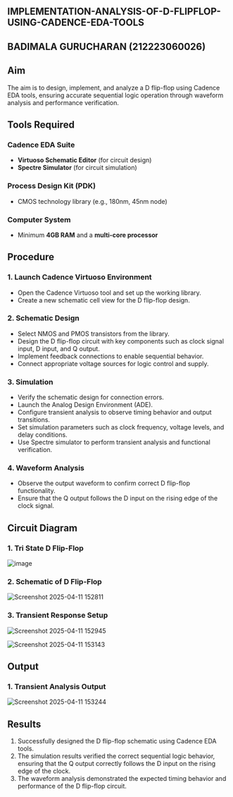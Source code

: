 ## IMPLEMENTATION-ANALYSIS-OF-D-FLIPFLOP-USING-CADENCE-EDA-TOOLS
## BADIMALA GURUCHARAN (212223060026)
## Aim
The aim is to design, implement, and analyze a D flip-flop using Cadence EDA tools, ensuring accurate sequential logic operation through waveform analysis and performance verification.

## Tools Required

### Cadence EDA Suite
- **Virtuoso Schematic Editor** (for circuit design)
- **Spectre Simulator** (for circuit simulation)

### Process Design Kit (PDK)
- CMOS technology library (e.g., 180nm, 45nm node)

### Computer System
- Minimum **4GB RAM** and a **multi-core processor**

## Procedure

### 1. Launch Cadence Virtuoso Environment
- Open the Cadence Virtuoso tool and set up the working library.
- Create a new schematic cell view for the D flip-flop design.

### 2. Schematic Design
- Select NMOS and PMOS transistors from the library.
- Design the D flip-flop circuit with key components such as clock signal input, D input, and Q output.
- Implement feedback connections to enable sequential behavior.
- Connect appropriate voltage sources for logic control and supply.

### 3. Simulation
- Verify the schematic design for connection errors.
- Launch the Analog Design Environment (ADE).
- Configure transient analysis to observe timing behavior and output transitions.
- Set simulation parameters such as clock frequency, voltage levels, and delay conditions.
- Use Spectre simulator to perform transient analysis and functional verification.

### 4. Waveform Analysis
- Observe the output waveform to confirm correct D flip-flop functionality.
- Ensure that the Q output follows the D input on the rising edge of the clock signal.

## Circuit Diagram

### 1. Tri State D Flip-Flop
![image](https://github.com/user-attachments/assets/ddf3603b-bdfd-41f2-8a98-4ad93862fd9f)

### 2. Schematic of D Flip-Flop
![Screenshot 2025-04-11 152811](https://github.com/user-attachments/assets/81533ec6-eb60-4b68-b437-f0bcd05f7020)



### 3. Transient Response Setup

![Screenshot 2025-04-11 152945](https://github.com/user-attachments/assets/473fbd43-a5dd-404c-8314-200589e8776c)


![Screenshot 2025-04-11 153143](https://github.com/user-attachments/assets/185eed4c-b76b-42bb-816a-591f723f43dd)


## Output

### 1. Transient Analysis Output
![Screenshot 2025-04-11 153244](https://github.com/user-attachments/assets/c6290bd5-c108-4bfb-8235-134e13a77955)



## Results
1. Successfully designed the D flip-flop schematic using Cadence EDA tools.
2. The simulation results verified the correct sequential logic behavior, ensuring that the Q output correctly follows the D input on the rising edge of the clock.
3. The waveform analysis demonstrated the expected timing behavior and performance of the D flip-flop circuit.
